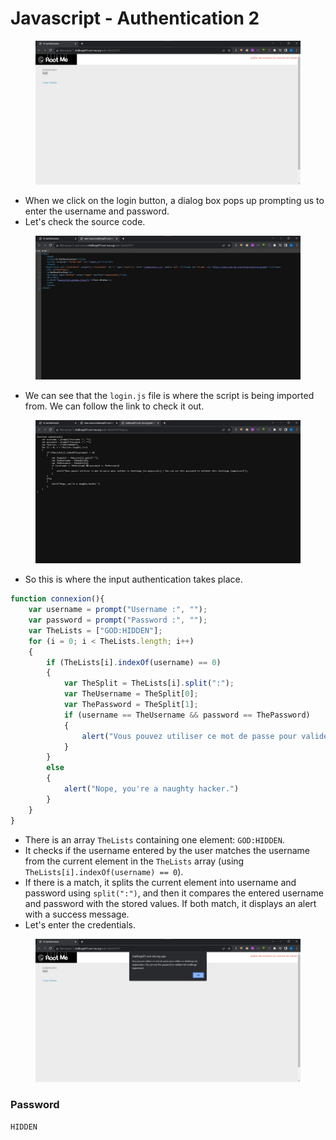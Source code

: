 # Javascript - Authentication 2

<figure><img src="../../.gitbook/assets/1 (68).png" alt=""><figcaption></figcaption></figure>

* When we click on the login button, a dialog box pops up prompting us to enter the username and password.
* Let's check the source code.

<figure><img src="../../.gitbook/assets/2 (66).png" alt=""><figcaption></figcaption></figure>

* We can see that the `login.js` file is where the script is being imported from. We can follow the link to check it out.

<figure><img src="../../.gitbook/assets/3 (60).png" alt=""><figcaption></figcaption></figure>

* So this is where the input authentication takes place.

```javascript
function connexion(){
    var username = prompt("Username :", "");
    var password = prompt("Password :", "");
    var TheLists = ["GOD:HIDDEN"];
    for (i = 0; i < TheLists.length; i++)
    {
        if (TheLists[i].indexOf(username) == 0)
        {
            var TheSplit = TheLists[i].split(":");
            var TheUsername = TheSplit[0];
            var ThePassword = TheSplit[1];
            if (username == TheUsername && password == ThePassword)
            {
                alert("Vous pouvez utiliser ce mot de passe pour valider ce challenge (en majuscules) / You can use this password to validate this challenge (uppercase)");
            }
        }
        else
        {
            alert("Nope, you're a naughty hacker.")
        }
    }
}
```

* There is an array `TheLists` containing one element: `GOD:HIDDEN`.
* It checks if the username entered by the user matches the username from the current element in the `TheLists` array (using `TheLists[i].indexOf(username) == 0`).
* If there is a match, it splits the current element into username and password using `split(":")`, and then it compares the entered username and password with the stored values. If both match, it displays an alert with a success message.
* Let's enter the credentials.

<figure><img src="../../.gitbook/assets/4 (55).png" alt=""><figcaption></figcaption></figure>

### Password

```
HIDDEN
```
